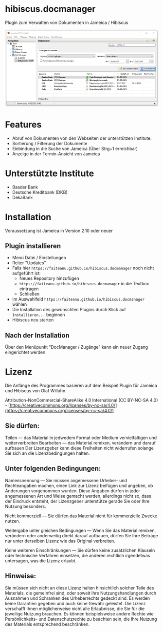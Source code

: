 hibiscus.docmanager
====================

Plugin zum Verwalten von Dokumenten in Jameica / Hibiscus

![Dokumente](docs/Dokumente.png)

# Features
* Abruf von Dokumenten von den Webseiten der unterstützen Institute.
* Sortierung / Filterung der Dokumente
* Einbindung in die Suche von Jameica (Über Strg+1 erreichbar)
* Anzeige in der Termin-Ansicht von Jameica

# Unterstützte Institute
* Baader Bank
* Deutsche Kreditbank (DKB)
* DekaBank

# Installation
Voraussetzung ist Jameica in Version 2.10 oder neuer

## Plugin installieren
* Menü Datei / Einstellungen
* Reiter "Updates"
* Falls hier `https://faiteanu.github.io/hibiscus.docmanager` noch nicht aufgeführt ist:
    * Neues Repository hinzufügen
    * `https://faiteanu.github.io/hibiscus.docmanager` in die Textbox eintragen
    * Schließen
* Im Auswahlfeld `https://faiteanu.github.io/hibiscus.docmanager` wählen
* Die Installation des gewünschten Plugins durch Klick auf `Installieren...` beginnen
* Hibiscus neu starten

## Nach der Installation
Über den Menüpunkt "DocManager / Zugänge" kann ein neuer Zugang eingerichtet werden.

# Lizenz
Die Anfänge des Programmes basieren auf dem Beispiel Plugin für Jameica und Hibiscus von Olaf Willuhn.

Attribution-NonCommercial-ShareAlike 4.0 International (CC BY-NC-SA 4.0) - [https://creativecommons.org/licenses/by-nc-sa/4.0/](https://creativecommons.org/licenses/by-nc-sa/4.0/)

## Sie dürfen:
Teilen — das Material in jedwedem Format oder Medium vervielfältigen und weiterverbreiten
Bearbeiten — das Material remixen, verändern und darauf aufbauen
Der Lizenzgeber kann diese Freiheiten nicht widerrufen solange Sie sich an die Lizenzbedingungen halten.

## Unter folgenden Bedingungen:
Namensnennung — Sie müssen angemessene Urheber- und Rechteangaben machen, einen Link zur Lizenz beifügen und angeben, ob Änderungen vorgenommen wurden. Diese Angaben dürfen in jeder angemessenen Art und Weise gemacht werden, allerdings nicht so, dass der Eindruck entsteht, der Lizenzgeber unterstütze gerade Sie oder Ihre Nutzung besonders.

Nicht kommerziell — Sie dürfen das Material nicht für kommerzielle Zwecke nutzen.

Weitergabe unter gleichen Bedingungen — Wenn Sie das Material remixen, verändern oder anderweitig direkt darauf aufbauen, dürfen Sie Ihre Beiträge nur unter derselben Lizenz wie das Original verbreiten.

Keine weiteren Einschränkungen — Sie dürfen keine zusätzlichen Klauseln oder technische Verfahren einsetzen, die anderen rechtlich irgendetwas untersagen, was die Lizenz erlaubt.

## Hinweise:
Sie müssen sich nicht an diese Lizenz halten hinsichtlich solcher Teile des Materials, die gemeinfrei sind, oder soweit Ihre Nutzungshandlungen durch Ausnahmen und Schranken des Urheberrechts gedeckt sind.
Es werden keine Garantien gegeben und auch keine Gewähr geleistet. Die Lizenz verschafft Ihnen möglicherweise nicht alle Erlaubnisse, die Sie für die jeweilige Nutzung brauchen. Es können beispielsweise andere Rechte wie Persönlichkeits- und Datenschutzrechte zu beachten sein, die Ihre Nutzung des Materials entsprechend beschränken.
